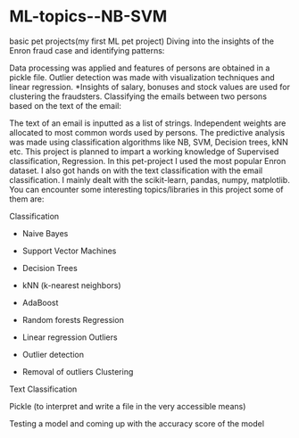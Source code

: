 # ML-topics--NB-SVM
basic pet projects(my first ML pet project)
Diving into the insights of the Enron fraud case and identifying patterns:

Data processing was applied and features of persons are obtained in a pickle file.
Outlier detection was made with visualization techniques and linear regression. *Insights of salary, bonuses and stock values are used for clustering the fraudsters.
Classifying the emails between two persons based on the text of the email:

The text of an email is inputted as a list of strings. Independent weights are allocated to most common words used by persons.
The predictive analysis was made using classification algorithms like NB, SVM, Decision trees, kNN etc.
This project is planned to impart a working knowledge of Supervised classification, Regression. In this pet-project I used the most popular Enron dataset. I also got hands on with the text classification with the email classification. I mainly dealt with the scikit-learn, pandas, numpy, matplotlib. You can encounter some interesting topics/libraries in this project some of them are:

Classification

* Naive Bayes
* Support Vector Machines
* Decision Trees
* kNN (k-nearest neighbors)
* AdaBoost
* Random forests
Regression

* Linear regression
Outliers

* Outlier detection
* Removal of outliers
Clustering

Text Classification

Pickle (to interpret and write a file in the very accessible means)

Testing a model and coming up with the accuracy score of the model
